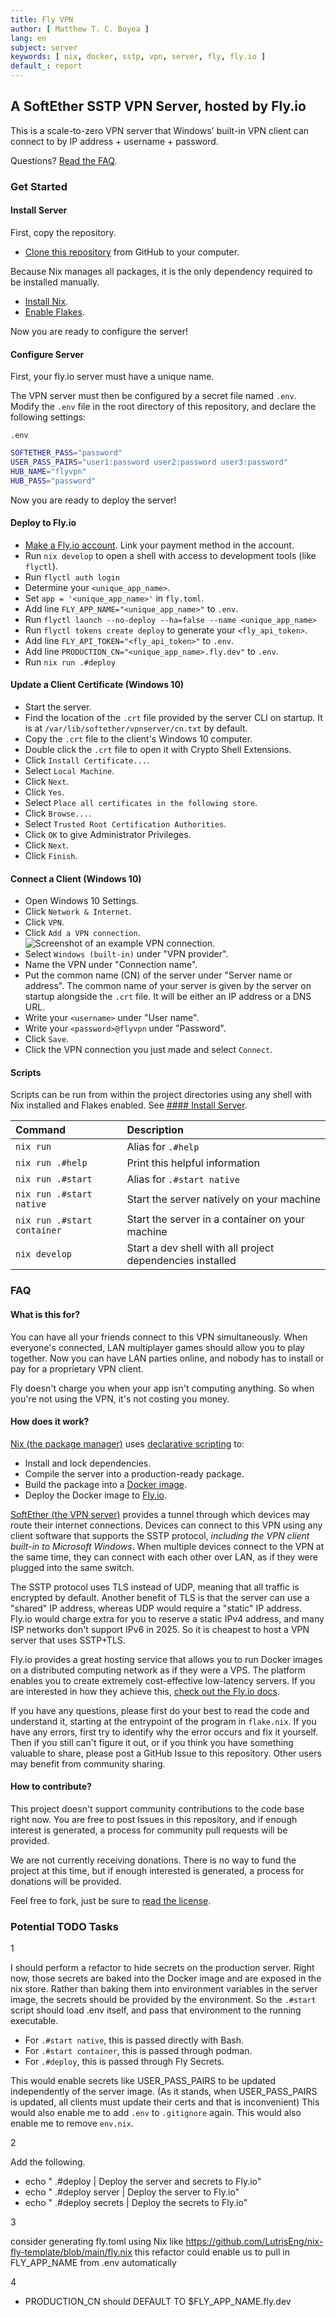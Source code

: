 ```yaml
---
title: Fly VPN
author: [ Matthew T. C. Boyea ]
lang: en
subject: server
keywords: [ nix, docker, sstp, vpn, server, fly, fly.io ]
default_: report
---
```

## A SoftEther SSTP VPN Server, hosted by Fly.io

This is a scale-to-zero VPN server that Windows' built-in VPN client can connect to by IP address + username + password.

Questions? [Read the FAQ](#faq).

### Get Started

#### Install Server

First, copy the repository.

- [Clone this repository](https://docs.github.com/en/repositories/creating-and-managing-repositories/cloning-a-repository) from GitHub to your computer.

Because Nix manages all packages, it is the only dependency required to be installed manually.

- [Install Nix](https://nixos.org/download/).
- [Enable Flakes](https://nixos.wiki/wiki/Flakes).

Now you are ready to configure the server!

#### Configure Server

First, your fly.io server must have a unique name.


The VPN server must then be configured by a secret file named `.env`. Modify the `.env` file in the root directory of this repository, and declare the following settings:

`.env`

```sh
SOFTETHER_PASS="password"
USER_PASS_PAIRS="user1:password user2:password user3:password"
HUB_NAME="flyvpn"
HUB_PASS="password"
```

Now you are ready to deploy the server!

#### Deploy to Fly.io

- [Make a Fly.io account](https://fly.io/dashboard). Link your payment method in the account.
- Run `nix develop` to open a shell with access to development tools (like `flyctl`).
- Run `flyctl auth login`
- Determine your `<unique_app_name>`.
- Set `app = '<unique_app_name>'` in `fly.toml`.
- Add line `FLY_APP_NAME="<unique_app_name>"` to `.env`.
- Run `flyctl launch --no-deploy --ha=false --name <unique_app_name>`
- Run `flyctl tokens create deploy` to generate your `<fly_api_token>`.
- Add line `FLY_API_TOKEN="<fly_api_token>"` to `.env`.
- Add line `PRODUCTION_CN="<unique_app_name>.fly.dev"` to `.env`.
- Run `nix run .#deploy`

#### Update a Client Certificate (Windows 10)

- Start the server.
- Find the location of the `.crt` file provided by the server CLI on startup. It is at `/var/lib/softether/vpnserver/cn.txt` by default.
- Copy the `.crt` file to the client's Windows 10 computer.
- Double click the `.crt` file to open it with Crypto Shell Extensions.
- Click `Install Certificate...`.
- Select `Local Machine`.
- Click `Next`.
- Click `Yes`.
- Select `Place all certificates in the following store`.
- Click `Browse...`.
- Select `Trusted Root Certification Authorities`.
- Click `OK` to give Administrator Privileges.
- Click `Next`.
- Click `Finish`.

#### Connect a Client (Windows 10)

- Open Windows 10 Settings.
- Click `Network & Internet`.
- Click `VPN`.
- Click `Add a VPN connection`.
  ![Screenshot of an example VPN connection.](docs/screenshots/windows-10-add-a-vpn-connection.png)
- Select `Windows (built-in)` under "VPN provider".
- Name the VPN under "Connection name".
- Put the common name (CN) of the server under "Server name or address". The common name of your server is given by the server on startup alongside the `.crt` file. It will be either an IP address or a DNS URL.
- Write your `<username>` under "User name".
- Write your `<password>@flyvpn` under "Password".
- Click `Save`.
- Click the VPN connection you just made and select `Connect`.

#### Scripts

Scripts can be run from within the project directories using any shell with Nix installed and Flakes enabled.
See [#### Install Server](#install-server).

| Command | Description |
|:--- |:--- |
| `nix run` | Alias for `.#help` |
| `nix run .#help` | Print this helpful information |
| `nix run .#start` | Alias for `.#start native` |
| `nix run .#start native` | Start the server natively on your machine |
| `nix run .#start container` | Start the server in a container on your machine |
| `nix develop` | Start a dev shell with all project dependencies installed |

### FAQ

#### What is this for?

You can have all your friends connect to this VPN simultaneously.
When everyone's connected, LAN multiplayer games should allow you to play together. Now you can have LAN parties online, and nobody has to install or pay for a proprietary VPN client.

Fly doesn't charge you when your app isn't computing anything.
So when you're not using the VPN, it's not costing you money.

#### How does it work?

[Nix (the package manager)](https://nixos.org/) uses [declarative scripting](https://en.wikipedia.org/wiki/Declarative_programming) to:

- Install and lock dependencies.
- Compile the server into a production-ready package.
- Build the package into a [Docker image](https://docs.docker.com/get-started/docker-concepts/the-basics/what-is-an-image/).
- Deploy the Docker image to [Fly.io](https://fly.io/).

[SoftEther (the VPN server)](https://www.softether.org/) provides a tunnel through which devices may route their internet connections.
Devices can connect to this VPN using any client software that supports the SSTP protocol, *including the VPN client built-in to Microsoft Windows*.
When multiple devices connect to the VPN at the same time, they can connect with each other over LAN, as if they were plugged into the same switch.

The SSTP protocol uses TLS instead of UDP, meaning that all traffic is encrypted by default.
Another benefit of TLS is that the server can use a "shared" IP address, whereas UDP would require a "static" IP address.
Fly.io would charge extra for you to reserve a static IPv4 address, and many ISP networks don't support IPv6 in 2025.
So it is cheapest to host a VPN server that uses SSTP+TLS.

Fly.io provides a great hosting service that allows you to run Docker images on a distributed computing network as if they were a VPS.
The platform enables you to create extremely cost-effective low-latency servers.
If you are interested in how they achieve this, [check out the Fly.io docs](https://fly.io/docs/reference/architecture/).

If you have any questions, please first do your best to read the code and understand it, starting at the entrypoint of the program in `flake.nix`.
If you have any errors, first try to identify why the error occurs and fix it yourself.
Then if you still can't figure it out, or if you think you have something valuable to share, please post a GitHub Issue to this repository.
Other users may benefit from community sharing.

#### How to contribute?

This project doesn't support community contributions to the code base right now.
You are free to post Issues in this repository, and if enough interest is generated, a process for community pull requests will be provided.

We are not currently receiving donations.
There is no way to fund the project at this time, but if enough interested is generated, a process for donations will be provided.

Feel free to fork, just be sure to [read the license](./LICENSE.md).

### Potential TODO Tasks

1

I should perform a refactor to hide secrets on the production server.
Right now, those secrets are baked into the Docker image and are exposed in the nix store.
Rather than baking them into environment variables in the server image, the secrets should be provided by the environment.
So the `.#start` script should load .env itself, and pass that environment to the running executable.

- For `.#start native`, this is passed directly with Bash.
- For `.#start container`, this is passed through podman.
- For `.#deploy`, this is passed through Fly Secrets.

This would enable secrets like USER_PASS_PAIRS to be updated independently of the server image.
(As it stands, when USER_PASS_PAIRS is updated, all clients must update their certs and that is inconvenient)
This would also enable me to add `.env` to `.gitignore` again.
This would also enable me to remove `env.nix`.

2

Add the following.

- echo "  .#deploy | Deploy the server and secrets to Fly.io"
- echo "  .#deploy server | Deploy the server to Fly.io"
- echo "  .#deploy secrets | Deploy the secrets to Fly.io"

3

consider generating fly.toml using Nix like https://github.com/LutrisEng/nix-fly-template/blob/main/fly.nix
this refactor could enable us to pull in FLY_APP_NAME from .env automatically

4

- PRODUCTION_CN should DEFAULT TO $FLY_APP_NAME.fly.dev
